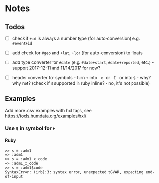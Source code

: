 # Notes

## Todos

- [ ] check if `+id` is always a number type (for auto-conversion) e.g. `#event+id`
- [ ] add check for `#geo` and `+lat`, `+lon` (for auto-conversion) to floats
- [ ] add type converter for `#date` (e.g. `#date+start`, `#date+reported`, etc.) - support 2017-12-11 and 11/14/2017 for now?
- [ ] header converter for symbols - turn `+` into `_x_` or `_I_` or into `$` - why? why not? (check if `$` supported in ruby inline? - no, it's not possible)


## Examples

Add more .csv examples with hxl tags, see <https://tools.humdata.org/examples/hxl/>






### Use `$` in symbol for `+`

#### Ruby

```
>> s = :adm1
=> :adm1
>> s = :adm1_x_code
=> :adm1_x_code
>> s = :adm1$code
SyntaxError: (irb):3: syntax error, unexpected tGVAR, expecting end-of-input
```
